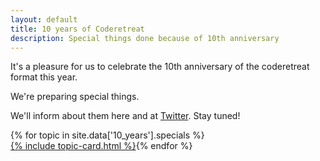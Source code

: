 ```yaml
---
layout: default
title: 10 years of Coderetreat
description: Special things done because of 10th anniversary
---
```


It's a pleasure for us to celebrate the 10th anniversary of the coderetreat format this year.

We're preparing special things. 

We'll inform about them here and at <a href="https://twitter.com/coderetreat">Twitter</a>. Stay tuned!

<div style="display: flex; flex-wrap: wrap">	
{% for topic in site.data['10_years'].specials %}
	<a href="{{topic.link}}" target="{{topic.target}}">
		{% include topic-card.html %}
	</a>
{% endfor %}
</div>
